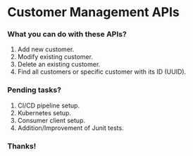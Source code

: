 # Customer Management APIs

### What you can do with these APIs?

1. Add new customer.
2. Modify existing customer.
3. Delete an existing customer.
4. Find all  customers or specific customer with its ID (UUID).

### Pending tasks?
1. CI/CD pipeline setup.
2. Kubernetes setup.
3. Consumer client setup.
4. Addition/Improvement of Junit tests.

### Thanks!
